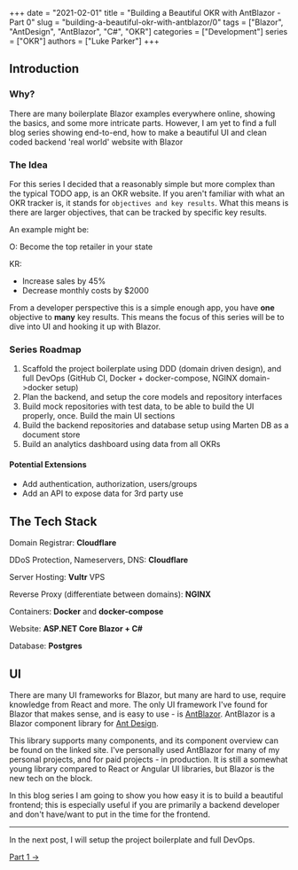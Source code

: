 +++ 
date = "2021-02-01"
title = "Building a Beautiful OKR with AntBlazor - Part 0"
slug = "building-a-beautiful-okr-with-antblazor/0"
tags = ["Blazor", "AntDesign", "AntBlazor", "C#", "OKR"]
categories = ["Development"]
series = ["OKR"]
authors = ["Luke Parker"]
+++

## Introduction

### Why?

There are many boilerplate Blazor examples everywhere online, showing the basics, and some more intricate parts. However, I am yet to find a full blog series showing end-to-end, how to make a beautiful UI and clean coded backend 'real world' website with Blazor

### The Idea

For this series I decided that a reasonably simple but more complex than the typical TODO app, is an OKR website. If you aren't familiar with what an OKR tracker is, it stands for `objectives and key results`. What this means is there are larger objectives, that can be tracked by specific key results.

An example might be:

O: Become the top retailer in your state

KR:
 - Increase sales by 45%
 - Decrease monthly costs by $2000

From a developer perspective this is a simple enough app, you have **one** objective to **many** key results. This means the focus of this series will be to dive into UI and hooking it up with Blazor.

### Series Roadmap

1. Scaffold the project boilerplate using DDD (domain driven design), and full DevOps (GitHub CI, Docker + docker-compose, NGINX domain->docker setup)
2. Plan the backend, and setup the core models and repository interfaces
3. Build mock repositories with test data, to be able to build the UI properly, once. Build the main UI sections
4. Build the backend repositories and database setup using Marten DB as a document store
5. Build an analytics dashboard using data from all OKRs

#### Potential Extensions

* Add authentication, authorization, users/groups
* Add an API to expose data for 3rd party use

## The Tech Stack

Domain Registrar: **Cloudflare**

DDoS Protection, Nameservers, DNS: **Cloudflare**

Server Hosting: **Vultr** VPS

Reverse Proxy (differentiate between domains): **NGINX**

Containers: **Docker** and **docker-compose**

Website: **ASP.NET Core Blazor + C#**

Database: **Postgres**

## UI

There are many UI frameworks for Blazor, but many are hard to use, require knowledge from React and more. The only UI framework I've found for Blazor that makes sense, and is easy to use - is [AntBlazor](https://antblazor.com/). AntBlazor is a Blazor component library for [Ant Design](https://ant.design/).

This library supports many components, and its component overview can be found on the linked site. I've personally used AntBlazor for many of my personal projects, and for paid projects - in production. It is still a somewhat young library compared to React or Angular UI libraries, but Blazor is the new tech on the block.

In this blog series I am going to show you how easy it is to build a beautiful frontend; this is especially useful if you are primarily a backend developer and don't have/want to put in the time for the frontend.

---

In the next post, I will setup the project boilerplate and full DevOps.

[Part 1 →](https://lukeparker.dev/posts/building-a-beautiful-okr-with-antblazor/1)